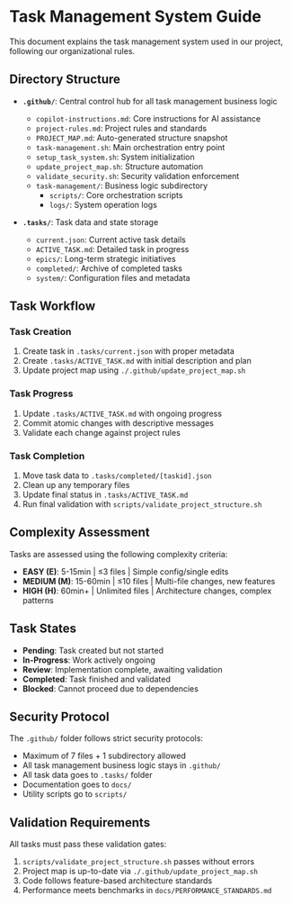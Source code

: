 # Task Management System Guide

This document explains the task management system used in our project, following our organizational rules.

## Directory Structure

- **`.github/`**: Central control hub for all task management business logic
  - `copilot-instructions.md`: Core instructions for AI assistance
  - `project-rules.md`: Project rules and standards
  - `PROJECT_MAP.md`: Auto-generated structure snapshot
  - `task-management.sh`: Main orchestration entry point
  - `setup_task_system.sh`: System initialization
  - `update_project_map.sh`: Structure automation
  - `validate_security.sh`: Security validation enforcement
  - `task-management/`: Business logic subdirectory
    - `scripts/`: Core orchestration scripts
    - `logs/`: System operation logs

- **`.tasks/`**: Task data and state storage
  - `current.json`: Current active task details
  - `ACTIVE_TASK.md`: Detailed task in progress
  - `epics/`: Long-term strategic initiatives
  - `completed/`: Archive of completed tasks
  - `system/`: Configuration files and metadata

## Task Workflow

### Task Creation
1. Create task in `.tasks/current.json` with proper metadata
2. Create `.tasks/ACTIVE_TASK.md` with initial description and plan
3. Update project map using `./.github/update_project_map.sh`

### Task Progress
1. Update `.tasks/ACTIVE_TASK.md` with ongoing progress
2. Commit atomic changes with descriptive messages
3. Validate each change against project rules

### Task Completion
1. Move task data to `.tasks/completed/[taskid].json`
2. Clean up any temporary files
3. Update final status in `.tasks/ACTIVE_TASK.md`
4. Run final validation with `scripts/validate_project_structure.sh`

## Complexity Assessment

Tasks are assessed using the following complexity criteria:

- **EASY (E)**: 5-15min | ≤3 files | Simple config/single edits
- **MEDIUM (M)**: 15-60min | ≤10 files | Multi-file changes, new features
- **HIGH (H)**: 60min+ | Unlimited files | Architecture changes, complex patterns

## Task States

- **Pending**: Task created but not started
- **In-Progress**: Work actively ongoing
- **Review**: Implementation complete, awaiting validation
- **Completed**: Task finished and validated
- **Blocked**: Cannot proceed due to dependencies

## Security Protocol

The `.github/` folder follows strict security protocols:

- Maximum of 7 files + 1 subdirectory allowed
- All task management business logic stays in `.github/`
- All task data goes to `.tasks/` folder
- Documentation goes to `docs/`
- Utility scripts go to `scripts/`

## Validation Requirements

All tasks must pass these validation gates:

1. `scripts/validate_project_structure.sh` passes without errors
2. Project map is up-to-date via `./.github/update_project_map.sh`
3. Code follows feature-based architecture standards
4. Performance meets benchmarks in `docs/PERFORMANCE_STANDARDS.md`
